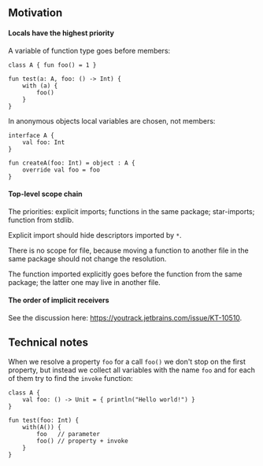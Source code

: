 ## Motivation

#### Locals have the highest priority

A variable of function type goes before members:
 
```
class A { fun foo() = 1 }

fun test(a: A, foo: () -> Int) {
    with (a) {
        foo()
    }
}
```

In anonymous objects local variables are chosen, not members:

```
interface A {
    val foo: Int
}

fun createA(foo: Int) = object : A {
    override val foo = foo
}
```

#### Top-level scope chain
 
The priorities: explicit imports; functions in the same package; star-imports; function from stdlib.

Explicit import should hide descriptors imported by `*`.

There is no scope for file, because moving a function to another file in the same package should not change the resolution.

The function imported explicitly goes before the function from the same package; the latter one may live in another file.

#### The order of implicit receivers

See the discussion here: https://youtrack.jetbrains.com/issue/KT-10510.

## Technical notes
 
When we resolve a property `foo` for a call `foo()` we don't stop on the first property, but instead we collect all variables with the name `foo` and for each of them try to find the `invoke` function:
 
``` 
class A {
    val foo: () -> Unit = { println("Hello world!") }
}

fun test(foo: Int) {
    with(A()) {
        foo   // parameter
        foo() // property + invoke
    }
}
```